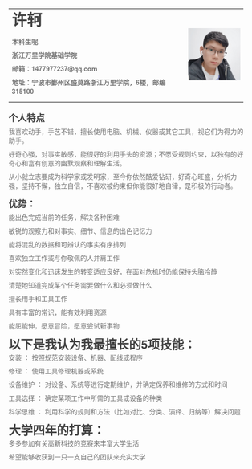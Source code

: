 <html lang="en"><head>
    <meta charset="UTF-8">
    <title></title>
<style id="system" type="text/css">h1,h2,h3,h4,h5,h6,p,blockquote {    margin: 0;    padding: 0;}body {    font-family: "Helvetica Neue", Helvetica, "Hiragino Sans GB", Arial, sans-serif;    font-size: 13px;    line-height: 18px;    color: #737373;    margin: 10px 13px 10px 13px;}a {    color: #0069d6;}a:hover {    color: #0050a3;    text-decoration: none;}a img {    border: none;}p {    margin-bottom: 9px;}h1,h2,h3,h4,h5,h6 {    color: #404040;    line-height: 36px;}h1 {    margin-bottom: 18px;    font-size: 30px;}h2 {    font-size: 24px;}h3 {    font-size: 18px;}h4 {    font-size: 16px;}h5 {    font-size: 14px;}h6 {    font-size: 13px;}hr {    margin: 0 0 19px;    border: 0;    border-bottom: 1px solid #ccc;}blockquote {    padding: 13px 13px 21px 15px;    margin-bottom: 18px;    font-family:georgia,serif;    font-style: italic;}blockquote:before {    content:"C";    font-size:40px;    margin-left:-10px;    font-family:georgia,serif;    color:#eee;}blockquote p {    font-size: 14px;    font-weight: 300;    line-height: 18px;    margin-bottom: 0;    font-style: italic;}code, pre {    font-family: Monaco, Andale Mono, Courier New, monospace;}code {    background-color: #fee9cc;    color: rgba(0, 0, 0, 0.75);    padding: 1px 3px;    font-size: 12px;    -webkit-border-radius: 3px;    -moz-border-radius: 3px;    border-radius: 3px;}pre {    display: block;    padding: 14px;    margin: 0 0 18px;    line-height: 16px;    font-size: 11px;    border: 1px solid #d9d9d9;    white-space: pre-wrap;    word-wrap: break-word;}pre code {    background-color: #fff;    color:#737373;    font-size: 11px;    padding: 0;}@media screen and (min-width: 768px) {    body {        width: 748px;        margin:10px auto;    }}</style><style id="custom" type="text/css"></style></head>
<body marginheight="0"><table border="0">
  <tbody><tr>
    <td width="75%">
      <h1>许轲</h1>
      <p><b>本科生呢</b></p>
      <p><b>浙江万里学院基础学院</b></p>
      <p><b>邮箱：1477977237@qq.com</b></p>
      <p><b>地址：宁波市鄞州区盛莫路浙江万里学院，6楼，邮编315100</b></p>
    </td>
    <td width="25%">
      <img src="QQ图片20201201002133.jpg" width="100%">
    </td>
  </tr>
</tbody></table></body></html>



 ### 个人特点

我喜欢动手，手艺不错，擅长使用电脑、机械、仪器或其它工具，视它们为得力的助手。

好奇心强，对事实敏感，能很好的利用手头的资源；不愿受规则约束，以独有的好奇心和富有创意的幽默观察和理解生活。

从小就立志要成为科学家或发明家，至今你依然酷爱钻研，好奇心旺盛，分析力强，坚持不懈，独立自信，不喜欢被约束但你能很好地自律，是积极的行动者。

 ### 优势：

能出色完成当前的任务，解决各种困难

敏锐的观察力和对事实、细节、信息的出色记忆力

能将混乱的数据和可辨认的事实有序排列

喜欢独立工作或与你敬佩的人并肩工作

对突然变化和迅速发生的转变适应良好，在面对危机时仍能保持头脑冷静

清楚地知道完成某个任务需要做什么和必须做什么

擅长用手和工具工作

具有丰富的常识，能有效利用资源

能屈能伸，愿意冒险，愿意尝试新事物

## 以下是我认为我最擅长的5项技能：

安装 ： 按照规范安装设备、机器、配线或程序

修理 ： 使用工具修理机器或系统

设备维护 ： 对设备、系统等进行定期维护，并确定保养和维修的方式和时间

工具选择 ： 确定某项工作中所需的工具或设备的种类

科学思维 ： 利用科学的规则和方法（比如对比、分类、演绎、归纳等）解决问题

 ## 大学四年的打算：

多多参加有关高新科技的竞赛来丰富大学生活

希望能够收获到一只一支自己的团队来充实大学



